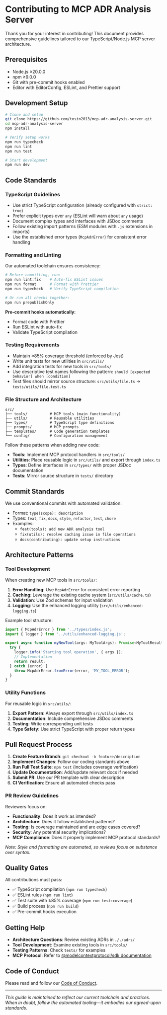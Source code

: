 # Contributing to MCP ADR Analysis Server

Thank you for your interest in contributing! This document provides comprehensive guidelines tailored to our TypeScript/Node.js MCP server architecture.

## Prerequisites

- Node.js ≥20.0.0
- npm ≥9.0.0
- Git with pre-commit hooks enabled
- Editor with EditorConfig, ESLint, and Prettier support

## Development Setup

```bash
# Clone and setup
git clone https://github.com/tosin2013/mcp-adr-analysis-server.git
cd mcp-adr-analysis-server
npm install

# Verify setup works
npm run typecheck
npm run lint
npm run test

# Start development
npm run dev
```

## Code Standards

### TypeScript Guidelines

- Use strict TypeScript configuration (already configured with `strict: true`)
- Prefer explicit types over `any` (ESLint will warn about `any` usage)
- Document complex types and interfaces with JSDoc comments
- Follow existing import patterns (ESM modules with `.js` extensions in imports)
- Use the established error types (`McpAdrError`) for consistent error handling

### Formatting and Linting

Our automated toolchain ensures consistency:

```bash
# Before committing, run:
npm run lint:fix    # Auto-fix ESLint issues
npm run format      # Format with Prettier
npm run typecheck   # Verify TypeScript compilation

# Or run all checks together:
npm run prepublishOnly
```

**Pre-commit hooks automatically:**

- Format code with Prettier
- Run ESLint with auto-fix
- Validate TypeScript compilation

### Testing Requirements

- Maintain ≥85% coverage threshold (enforced by Jest)
- Write unit tests for new utilities in `src/utils/`
- Add integration tests for new tools in `src/tools/`
- Use descriptive test names following the pattern: `should [expected behavior] when [condition]`
- Test files should mirror source structure: `src/utils/file.ts` → `tests/utils/file.test.ts`

### File Structure and Architecture

```
src/
├── tools/          # MCP tools (main functionality)
├── utils/          # Reusable utilities
├── types/          # TypeScript type definitions
├── prompts/        # MCP prompts
├── templates/      # Code generation templates
└── config/         # Configuration management
```

Follow these patterns when adding new code:

- **Tools**: Implement MCP protocol handlers in `src/tools/`
- **Utilities**: Place reusable logic in `src/utils/` and export through `index.ts`
- **Types**: Define interfaces in `src/types/` with proper JSDoc documentation
- **Tests**: Mirror source structure in `tests/` directory

## Commit Standards

We use conventional commits with automated validation:

- Format: `type(scope): description`
- Types: `feat`, `fix`, `docs`, `style`, `refactor`, `test`, `chore`
- Examples:
  - `feat(tools): add new ADR analysis tool`
  - `fix(utils): resolve caching issue in file operations`
  - `docs(contributing): update setup instructions`

## Architecture Patterns

### Tool Development

When creating new MCP tools in `src/tools/`:

1. **Error Handling**: Use `McpAdrError` for consistent error reporting
2. **Caching**: Leverage the existing cache system (`src/utils/cache.ts`)
3. **Validation**: Use Zod schemas for input validation
4. **Logging**: Use the enhanced logging utility (`src/utils/enhanced-logging.ts`)

Example tool structure:

```typescript
import { McpAdrError } from '../types/index.js';
import { logger } from '../utils/enhanced-logging.js';

export async function myNewTool(args: MyToolArgs): Promise<MyToolResult> {
  try {
    logger.info('Starting tool operation', { args });
    // Implementation
    return result;
  } catch (error) {
    throw McpAdrError.fromError(error, 'MY_TOOL_ERROR');
  }
}
```

### Utility Functions

For reusable logic in `src/utils/`:

1. **Export Pattern**: Always export through `src/utils/index.ts`
2. **Documentation**: Include comprehensive JSDoc comments
3. **Testing**: Write corresponding unit tests
4. **Type Safety**: Use strict TypeScript with proper return types

## Pull Request Process

1. **Create Feature Branch**: `git checkout -b feature/description`
2. **Implement Changes**: Follow our coding standards above
3. **Run Full Test Suite**: `npm test` (includes coverage verification)
4. **Update Documentation**: Add/update relevant docs if needed
5. **Submit PR**: Use our PR template with clear description
6. **CI Verification**: Ensure all automated checks pass

### PR Review Guidelines

Reviewers focus on:

- **Functionality**: Does it work as intended?
- **Architecture**: Does it follow established patterns?
- **Testing**: Is coverage maintained and are edge cases covered?
- **Security**: Any potential security implications?
- **MCP Compliance**: Does it properly implement MCP protocol standards?

_Note: Style and formatting are automated, so reviews focus on substance over syntax._

## Quality Gates

All contributions must pass:

- ✅ TypeScript compilation (`npm run typecheck`)
- ✅ ESLint rules (`npm run lint`)
- ✅ Test suite with ≥85% coverage (`npm run test:coverage`)
- ✅ Build process (`npm run build`)
- ✅ Pre-commit hooks execution

## Getting Help

- **Architecture Questions**: Review existing ADRs in `././adrs/`
- **Tool Development**: Examine existing tools in `src/tools/`
- **Testing Patterns**: Check `tests/` for examples
- **MCP Protocol**: Refer to [@modelcontextprotocol/sdk documentation](https://github.com/modelcontextprotocol/sdk)

## Code of Conduct

Please read and follow our [Code of Conduct](CODE_OF_CONDUCT.md).

---

_This guide is maintained to reflect our current toolchain and practices. When in doubt, follow the automated tooling—it embodies our agreed-upon standards._
